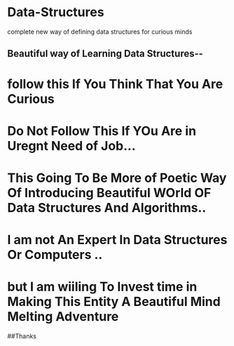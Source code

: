# Data-Structures
complete new way of defining data structures for curious minds

## Beautiful way of Learning Data Structures--
# follow this If You  Think That You Are Curious 
# Do Not Follow This If YOu Are in Uregnt Need of Job...
# This Going To Be More of Poetic Way Of Introducing Beautiful WOrld OF Data Structures And Algorithms..
# I am not An Expert In Data Structures Or Computers ..
# but I am wiiling To Invest time in Making This Entity A Beautiful Mind Melting Adventure 
##Thanks
